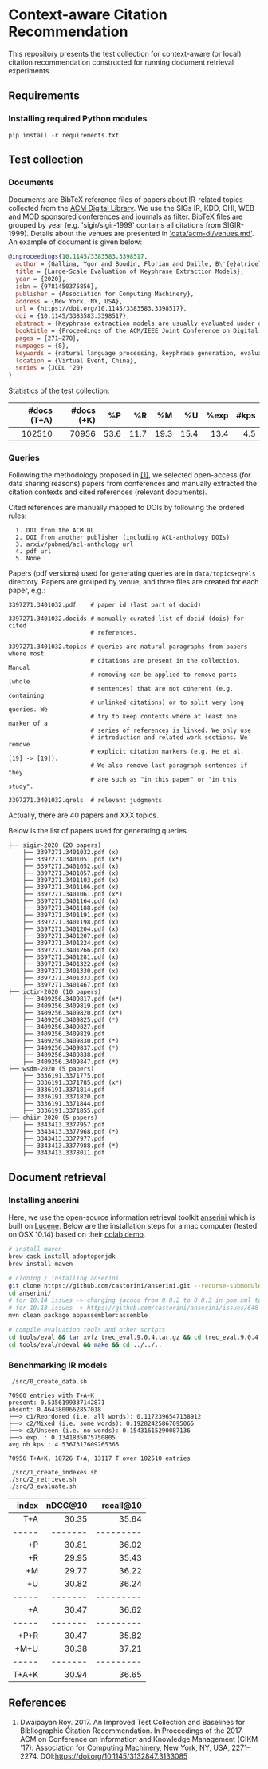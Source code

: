 # Context-aware Citation Recommendation

This repository presents the test collection for context-aware (or local)
citation recommendation constructed for running document retrieval experiments.

## Requirements

### Installing required Python modules 

```
pip install -r requirements.txt 
```

## Test collection

### Documents 

Documents are BibTeX reference files of papers about IR-related topics collected from the [ACM Digital Library](https://dl.acm.org/). We use the SIGs IR, KDD, CHI, WEB and MOD sponsored conferences and journals as filter. BibTeX files are grouped by year (e.g. 'sigir/sigir-1999' contains all citations from SIGIR-1999). Details about the venues are presented in ['data/acm-dl/venues.md'](data/acm-dl/venues.md). An example of document is given below:

```bibtex
@inproceedings{10.1145/3383583.3398517,
  author = {Gallina, Ygor and Boudin, Florian and Daille, B\'{e}atrice},
  title = {Large-Scale Evaluation of Keyphrase Extraction Models},
  year = {2020},
  isbn = {9781450375856},
  publisher = {Association for Computing Machinery},
  address = {New York, NY, USA},
  url = {https://doi.org/10.1145/3383583.3398517},
  doi = {10.1145/3383583.3398517},
  abstract = {Keyphrase extraction models are usually evaluated under different, not directly comparable, experimental setups. [...]},
  booktitle = {Proceedings of the ACM/IEEE Joint Conference on Digital Libraries in 2020},
  pages = {271–278},
  numpages = {8},
  keywords = {natural language processing, keyphrase generation, evaluation},
  location = {Virtual Event, China},
  series = {JCDL '20}
}
```

Statistics of the test collection:

| #docs (T+A) | #docs (+K) |   %P |   %R |   %M |   %U | %exp | #kps |
| -----------:| ----------:| ----:| ----:| ----:| ----:| ----:| ----:|
|      102510 |      70956 | 53.6 | 11.7 | 19.3 | 15.4 | 13.4 |  4.5 |

### Queries

Following the methodology proposed in [[1]](https://doi.org/10.1145/3132847.3133085), 
we selected open-access (for data sharing reasons) papers from conferences and 
manually extracted the citation contexts and cited references (relevant
documents).

Cited references are manually mapped to DOIs by following the ordered rules:

```
  1. DOI from the ACM DL
  2. DOI from another publisher (including ACL-anthology DOIs)
  3. arxiv/pubmed/acl-anthology url
  4. pdf url
  5. None
```

Papers (pdf versions) used for generating queries are in `data/topics+qrels`
directory. Papers are grouped by venue, and three files are created for each
paper, e.g.:

```
3397271.3401032.pdf    # paper id (last part of docid)

3397271.3401032.docids # manually curated list of docid (dois) for cited
                       # references.
                      
3397271.3401032.topics # queries are natural paragraphs from papers where most
                       # citations are present in the collection. Manual
                       # removing can be applied to remove parts (whole
                       # sentences) that are not coherent (e.g. containing
                       # unlinked citations) or to split very long queries. We
                       # try to keep contexts where at least one marker of a 
                       # series of references is linked. We only use
                       # introduction and related work sections. We remove 
                       # explicit citation markers (e.g. He et al. [19] -> [19]).
                       # We also remove last paragraph sentences if they
                       # are such as "in this paper" or "in this study".
                       
3397271.3401032.qrels  # relevant judgments                               
```

Actually, there are 40 papers and XXX topics.

Below is the list of papers used for generating queries.

```
├── sigir-2020 (20 papers)
    ├── 3397271.3401032.pdf (x)
    ├── 3397271.3401051.pdf (x*)
    ├── 3397271.3401052.pdf (x)
    ├── 3397271.3401057.pdf (x)
    ├── 3397271.3401103.pdf (x)
    ├── 3397271.3401106.pdf (x)
    ├── 3397271.3401061.pdf (x*)
    ├── 3397271.3401164.pdf (x)
    ├── 3397271.3401188.pdf (x)
    ├── 3397271.3401191.pdf (x)
    ├── 3397271.3401198.pdf (x)
    ├── 3397271.3401204.pdf (x)
    ├── 3397271.3401207.pdf (x)
    ├── 3397271.3401224.pdf (x)
    ├── 3397271.3401266.pdf (x)
    ├── 3397271.3401281.pdf (x)
    ├── 3397271.3401322.pdf (x)
    ├── 3397271.3401330.pdf (x)
    ├── 3397271.3401333.pdf (x)
    ├── 3397271.3401467.pdf (x)
├── ictir-2020 (10 papers) 
    ├── 3409256.3409817.pdf (x*)
    ├── 3409256.3409819.pdf (x)
    ├── 3409256.3409820.pdf (x*)
    ├── 3409256.3409825.pdf (*)
    ├── 3409256.3409827.pdf
    ├── 3409256.3409829.pdf
    ├── 3409256.3409830.pdf (*)
    ├── 3409256.3409837.pdf (*)
    ├── 3409256.3409838.pdf
    ├── 3409256.3409847.pdf (*)
├── wsdm-2020 (5 papers)
    ├── 3336191.3371775.pdf
    ├── 3336191.3371785.pdf (x*)
    ├── 3336191.3371814.pdf
    ├── 3336191.3371820.pdf
    ├── 3336191.3371844.pdf
    ├── 3336191.3371855.pdf
├── chiir-2020 (5 papers)
    ├── 3343413.3377957.pdf
    ├── 3343413.3377968.pdf (*)
    ├── 3343413.3377977.pdf
    ├── 3343413.3377988.pdf (*)
    ├── 3343413.3378011.pdf
```

## Document retrieval

### Installing anserini

Here, we use the open-source information retrieval toolkit 
[anserini](http://anserini.io/) which is built on 
[Lucene](https://lucene.apache.org/).
Below are the installation steps for a mac computer (tested on OSX 10.14) based
on their [colab demo](https://colab.research.google.com/drive/1s44ylhEkXDzqNgkJSyXDYetGIxO9TWZn).

```bash
# install maven
brew cask install adoptopenjdk
brew install maven

# cloning / installing anserini
git clone https://github.com/castorini/anserini.git --recurse-submodules
cd anserini/
# for 10.14 issues -> changing jacoco from 0.8.2 to 0.8.3 in pom.xml to build correctly
# for 10.13 issues -> https://github.com/castorini/anserini/issues/648
mvn clean package appassembler:assemble

# compile evaluation tools and other scripts
cd tools/eval && tar xvfz trec_eval.9.0.4.tar.gz && cd trec_eval.9.0.4 && make && cd ../../..
cd tools/eval/ndeval && make && cd ../../..
```

### Benchmarking IR models

```
./src/0_create_data.sh

70960 entries with T+A+K
present: 0.5356199337142871
absent: 0.4643800662857018
├──> c1/Reordored (i.e. all words): 0.1172396547138912
├──> c2/Mixed (i.e. some words): 0.19282425867095065
├──> c3/Unseen (i.e. no words): 0.15431615290087136
├──> exp. : 0.1341835075750805
avg nb kps : 4.5367317609265365

70956 T+A+K, 18726 T+A, 13117 T over 102510 entries

./src/1_create_indexes.sh
./src/2_retrieve.sh
./src/3_evaluate.sh

```

| index | nDCG@10 | recall@10 |
| -----:| -------:| ---------:| 
|   T+A |   30.35 |     35.64 |
| ----- | ------- | --------- |
|    +P |   30.81 |     36.02 |
|    +R |   29.95 |     35.43 |
|    +M |   29.77 |     36.22 |
|    +U |   30.82 |     36.24 |
| ----- | ------- | --------- |
|    +A |   30.47 |     36.62 |
| ----- | ------- | --------- |
|  +P+R |   30.47 |     35.82 |
|  +M+U |   30.38 |     37.21 |
| ----- | ------- | --------- |
| T+A+K |   30.94 |     36.65 |

## References

1. Dwaipayan Roy. 2017. An Improved Test Collection and Baselines for
   Bibliographic Citation Recommendation. In Proceedings of the 2017 ACM on 
   Conference on Information and Knowledge Management (CIKM '17). Association 
   for Computing Machinery, New York, NY, USA, 2271–2274. 
   DOI:https://doi.org/10.1145/3132847.3133085